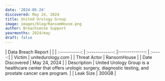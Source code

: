 ```yaml
---
date: '2024-05-24'
discovered: May 24, 2024
title: United Urology Group
image: images/blog/RansomHouse.png
author: Breachsense Support
yearmonths: 2024/may
draft: false
---
```


| Data Breach Report           |              | 
| :-----------: | :-------------:     |:-------------:    | :-----:|
| Victim      | unitedurology.com      | 
| Threat Actor      | RansomHouse      | 
| Date Discovered      | May 24, 2024      | 
| Description      | United Urology Group is a healthcare center that offers urologic surgery, diagnostic testing, and prostate cancer care program.      | 
| Leak Size      | 300GB      | 

